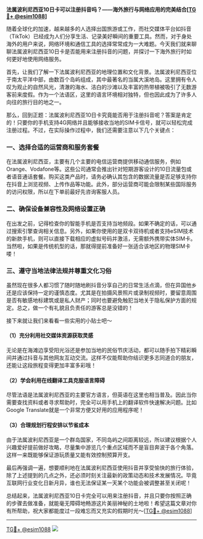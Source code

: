 **法属波利尼西亚10日卡可以注册抖音吗？——海外旅行与网络应用的完美结合[[TG💪+ @esim1088](https://t.me/s/esim1088)]**

随着全球化的加速，越来越多的人选择出国旅游或工作，而社交媒体平台如抖音（TikTok）已经成为人们分享生活、记录美好瞬间的重要工具。然而，对于身处海外的用户来说，网络环境和通信工具的选择常常成为一大难题。今天我们就来聊聊法属波利尼西亚10日卡是否能用来注册抖音的问题，并探讨一下海外旅行时如何更好地使用网络服务。

首先，让我们了解一下法属波利尼西亚的地理位置和文化背景。法属波利尼西亚位于南太平洋中部，由数百个岛屿组成，其中最著名的当属大溪地岛。这里拥有令人叹为观止的自然风光，清澈的海水、洁白的沙滩以及丰富的热带植被吸引了无数游客前来度假。作为一个法语区，这里的语言环境相对独特，但也因此成为了许多人向往的旅行目的地之一。

那么，回到正题：法属波利尼西亚10日卡究竟能否用于注册抖音呢？答案是肯定的！只要你的手机支持4G网络并且能够接收当地的SIM卡信号，就可以轻松完成注册过程。不过，在实际操作过程中，我们还需要注意以下几个关键点：

### 一、选择合适的运营商和服务套餐

在法属波利尼西亚，主要有几个主要的电信运营商提供移动通信服务，例如Orange、Vodafone等。这些公司通常会推出针对短期游客设计的10日流量包或者语音通话套餐。购买这类产品时，请务必确认其包含的数据流量是否足够支持你在抖音上浏览视频、上传作品等功能。此外，部分运营商可能会限制某些国际服务的访问权限，所以在下单前最好先咨询客服人员。

### 二、确保设备兼容性及网络设置正确

在出发之前，记得检查你的智能手机是否支持当地频段。如果不确定的话，可以通过搜索引擎查询相关信息。另外，如果你使用的是双卡双待机或者支持eSIM技术的新款手机，则可以直接下载相应的虚拟号码并激活，无需额外携带实体SIM卡。当然啦，如果是传统机型的话，那就得提前准备好一张适合该地区的物理SIM卡喽！

### 三、遵守当地法律法规并尊重文化习俗

虽然现在很多人都习惯了随时随地刷抖音分享自己的日常生活点滴，但在异国他乡还是应该保持一定的谨慎态度。尤其是在拍摄风景照片或录制视频时，要留意周围是否有敏感地标建筑或是私人财产；同时也要避免触犯当地关于隐私保护方面的规定。总之，做一个有礼貌且负责任的游客总是没错的！

接下来就让我们来看看一些实用的小贴士吧～

#### （1）充分利用社交媒体资源获取灵感
无论是在海滩边享受阳光浴还是参加当地的民俗节庆活动，都可以随手拍下精彩瞬间并通过抖音与其他网友互动交流。这样不仅能帮助你结识更多志同道合的朋友，还能让这段旅程变得更加丰富多彩哦！

#### （2）学会利用在线翻译工具克服语言障碍
尽管法语是法属波利尼西亚的主要官方语言，但英语在这里也相当普及。因此当你需要查找资料或者寻求帮助时，完全可以用手机上的翻译软件快速解决问题。比如Google Translate就是一个非常方便又好用的应用程序呢！

#### （3）合理规划行程安排以节省成本
由于法属波利尼西亚是一个群岛国家，不同岛屿之间距离较远，所以建议根据个人兴趣爱好提前做好攻略，尽量集中游览几个重点区域而不是盲目奔波于各个角落。这样一来既能够保证游玩质量又能有效控制预算开支。

最后再强调一遍，想要顺利地在法属波利尼西亚使用抖音并享受愉快的旅行体验，除了上述提到的几点之外，还必须时刻关注最新的政策动态和技术发展情况。毕竟互联网行业变化日新月异，谁也无法保证某一天某个功能会被调整甚至关闭呢！

总结起来，法属波利尼西亚10日卡完全可以用来注册抖音，并且只要你按照正确的步骤去做准备，就能毫无障碍地畅游这片美丽神秘的土地啦！希望这篇文章对你有所帮助，祝大家都能度过一段难忘而又充实的假期时光～[[TG💪+ @esim1088](https://t.me/s/esim1088)]

---

[TG💪+ @esim1088](https://t.me/s/esim1088) ![](https://i.postimg.cc/4NQfJmqS/Snipaste-2025-05-13-00-14-12.png)